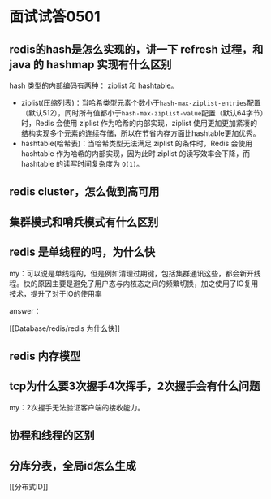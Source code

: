 # 面试试答0501

## redis的hash是怎么实现的，讲一下 refresh 过程，和 java 的 hashmap 实现有什么区别

hash 类型的内部编码有两种： ziplist 和 hashtable。
- ziplist(压缩列表)：当哈希类型元素个数小于`hash-max-ziplist-entries`配置（默认512），同时所有值都小于`hash-max-ziplist-value`配置（默认64字节）时，Redis 会使用 ziplist 作为哈希的内部实现，ziplist 使用更加更加紧凑的 结构实现多个元素的连续存储，所以在节省内存方面比hashtable更加优秀。
- hashtable(哈希表)：当哈希类型无法满足 ziplist 的条件时，Redis 会使用hashtable 作为哈希的内部实现，因为此时 ziplist 的读写效率会下降，而 hashtable 的读写时间复杂度为 `O(1)`。

## redis cluster，怎么做到高可用



## 集群模式和哨兵模式有什么区别


## redis 是单线程的吗，为什么快

my：可以说是单线程的，但是例如清理过期键，包括集群通讯这些，都会新开线程。快的原因主要是避免了用户态与内核态之间的频繁切换，加之使用了IO复用技术，提升了对于IO的使用率

answer：

[[Database/redis/redis 为什么快]]

## redis 内存模型

## tcp为什么要3次握手4次挥手，2次握手会有什么问题

my：2次握手无法验证客户端的接收能力。

## 协程和线程的区别



## 分库分表，全局id怎么生成

[[分布式ID]]
